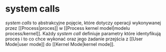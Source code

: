 # system calls
*system calls* to abstrakcyjne pojęcie, które dotyczy operacji wykonywanej przez [[Process|proces]] w [[Process kernel model|modelu process/kernel]].  Każdy *system call* definiuje parametry które identyfikują proces i to co chce wykonać oraz jego żadanie przejścia z [[User Mode|user mode]] do [[Kernel Mode|kernel mode]]. 